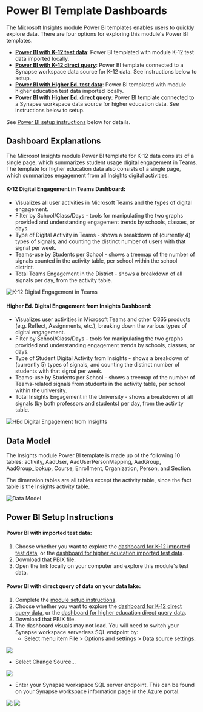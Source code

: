 # Power BI Template Dashboards

The Microsoft Insights module Power BI templates enables users to quickly explore data. There are four options for exploring this module's Power BI templates.
- **[Power BI with K-12 test data](https://github.com/microsoft/OpenEduAnalytics/blob/main/modules/module_catalog/Microsoft_Education_Insights/powerbi/k12_dashboards/Insights%20Module%20K12%20Dashboard%20TestData.pbix)**: Power BI templated with module K-12 test data imported locally. 
- **[Power BI with K-12 direct query](https://github.com/microsoft/OpenEduAnalytics/blob/main/modules/module_catalog/Microsoft_Education_Insights/powerbi/k12_dashboards/Insights%20Module%20K12%20Dashboard%20DirectQuery.pbix)**: Power BI template connected to a Synapse workspace data source for K-12 data. See instructions below to setup.
- **[Power BI with Higher Ed. test data](https://github.com/microsoft/OpenEduAnalytics/blob/main/modules/module_catalog/Microsoft_Education_Insights/powerbi/hed_dashboards/Insights%20Module%20HEd%20Dashboard%20TestData.pbix)**: Power BI templated with module higher education test data imported locally. 
- **[Power BI with Higher Ed. direct query](https://github.com/microsoft/OpenEduAnalytics/blob/main/modules/module_catalog/Microsoft_Education_Insights/powerbi/hed_dashboards/Insights%20Module%20HEd%20Dashboard%20DirectQuery.pbix)**: Power BI template connected to a Synapse workspace data source for higher education data. See instructions below to setup.

See [Power BI setup instructions](https://github.com/microsoft/OpenEduAnalytics/tree/main/modules/module_catalog/Microsoft_Education_Insights/powerbi#power-bi-setup-instructions) below for details.

## Dashboard Explanations

The Microsot Insights module Power BI template for K-12 data consists of a single page, which summarizes student usage digital engagement in Teams. The template for higher education data also consists of a single page, which summarizes engagement from all Insights digital activities.

#### K-12 Digital Engagement in Teams Dashboard:
 - Visualizes all user activities in Microsoft Teams and the types of digital engagement.
 - Filter by School/Class/Days - tools for manipulating the two graphs provided and understanding engagement trends by schools, classes, or days.
 - Type of Digital Activity in Teams - shows a breakdown of (currently 4) types of signals, and counting the distinct number of users with that signal per week.
 - Teams-use by Students per School - shows a treemap of the number of signals counted in the activity table, per school within the school district.
 - Total Teams Engagement in the District - shows a breakdown of all signals per day, from the activity table.

![K-12 Digital Engagement in Teams](https://github.com/microsoft/OpenEduAnalytics/blob/main/modules/module_catalog/Microsoft_Education_Insights/docs/images/insights_module_sample_k12_dashboard.png)

#### Higher Ed. Digital Engagement from Insights Dashboard:
 - Visualizes user activities in Microsoft Teams and other O365 products (e.g. Reflect, Assignments, etc.), breaking down the various types of digital engagement.
 - Filter by School/Class/Days - tools for manipulating the two graphs provided and understanding engagement trends by schools, classes, or days.
 - Type of Student Digital Activity from Insights - shows a breakdown of (currently 5) types of signals, and counting the distinct number of students with that signal per week.
 - Teams-use by Students per School - shows a treemap of the number of Teams-related signals from students in the activity table, per school within the university.
 - Total Insights Engagement in the University - shows a breakdown of all signals (by both professors and students) per day, from the activity table.

![HEd Digital Engagement from Insights](https://github.com/cstohlmann/OpenEduAnalytics/blob/main/modules/module_catalog/Microsoft_Education_Insights/docs/images/v0.1_pbi_instructions/insights_module_sample_hed_dashboard.png)

## Data Model

The Insights module Power BI template is made up of the following 10 tables: activity, AadUser, AadUserPersonMapping, AadGroup, AadGroup_lookup, Course, Enrollment, Organization, Person, and Section. 

The dimension tables are all tables except the activity table, since the fact table is the Insights activity table.

![Data Model](https://github.com/cstohlmann/OpenEduAnalytics/blob/main/modules/module_catalog/Microsoft_Education_Insights/docs/images/v0.1_pbi_instructions/insights_dashboard_data_model.png)

## Power BI Setup Instructions

#### Power BI with imported test data:
1. Choose whether you want to explore the [dashboard for K-12 imported test data](https://github.com/microsoft/OpenEduAnalytics/blob/main/modules/module_catalog/Microsoft_Education_Insights/powerbi/k12_dashboards/Insights%20Module%20K12%20Dashboard%20TestData.pbix), or the [dashboard for higher education imported test data](https://github.com/microsoft/OpenEduAnalytics/blob/main/modules/module_catalog/Microsoft_Education_Insights/powerbi/hed_dashboards/Insights%20Module%20HEd%20Dashboard%20TestData.pbix).
2. Download that PBIX file.
3. Open the link locally on your computer and explore this module's test data. 

#### Power BI with direct query of data on your data lake:
1. Complete the [module setup instructions](https://github.com/microsoft/OpenEduAnalytics/tree/main/modules/module_catalog/Microsoft_Education_Insights#module-setup-instructions).
2. Choose whether you want to explore the [dashboard for K-12 direct query data](https://github.com/microsoft/OpenEduAnalytics/blob/main/modules/module_catalog/Microsoft_Education_Insights/powerbi/k12_dashboards/Insights%20Module%20K12%20Dashboard%20DirectQuery.pbix), or the [dashboard for higher education direct query data](https://github.com/microsoft/OpenEduAnalytics/blob/main/modules/module_catalog/Microsoft_Education_Insights/powerbi/hed_dashboards/Insights%20Module%20HEd%20Dashboard%20DirectQuery.pbix).
3. Download that PBIX file.
4. The dashboard visuals may not load. You will need to switch your Synapse workspace serverless SQL endpoint by:
   * Select menu item File > Options and settings > Data source settings.

![](https://github.com/microsoft/OpenEduAnalytics/blob/main/packages/package_catalog/Hybrid_Engagement/docs/images/pbi_instructions_p1_options_and_settings.png)

   * Select Change Source...

![](https://github.com/cstohlmann/OpenEduAnalytics/blob/main/modules/module_catalog/Microsoft_Education_Insights/docs/images/v0.1_pbi_instructions/insights_pbi_direct_query_p1.png)

   * Enter your Synapse workspace SQL server endpoint. This can be found on your Synapse workspace information page in the Azure portal.

![](https://github.com/cstohlmann/OpenEduAnalytics/blob/main/modules/module_catalog/Microsoft_Education_Insights/docs/images/v0.1_pbi_instructions/insights_pbi_direct_query_p2.png)
![](https://github.com/cstohlmann/OpenEduAnalytics/blob/main/modules/module_catalog/Microsoft_Education_Insights/docs/images/v0.1_pbi_instructions/insights_pbi_direct_query_p3.png)
